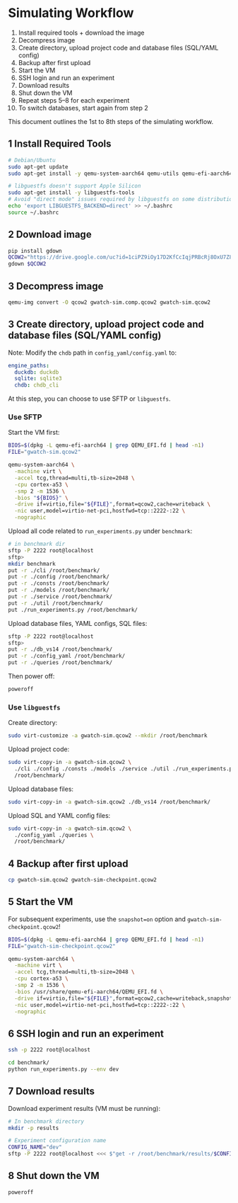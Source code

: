 # Simulating Workflow

1. Install required tools + download the image
2. Decompress image
3. Create directory, upload project code and database files (SQL/YAML config)
4. Backup after first upload
5. Start the VM
6. SSH login and run an experiment
7. Download results
8. Shut down the VM
9. Repeat steps 5–8 for each experiment
10. To switch databases, start again from step 2

This document outlines the 1st to 8th steps of the simulating workflow.

## 1 Install Required Tools

```bash
# Debian/Ubuntu
sudo apt-get update
sudo apt-get install -y qemu-system-aarch64 qemu-utils qemu-efi-aarch64

# libguestfs doesn't support Apple Silicon
sudo apt-get install -y libguestfs-tools
# Avoid "direct mode" issues required by libguestfs on some distributions
echo 'export LIBGUESTFS_BACKEND=direct' >> ~/.bashrc
source ~/.bashrc
```

## 2 Download image

```bash
pip install gdown
QCOW2="https://drive.google.com/uc?id=1ciPZ9iOy17D2KfCcIqjPRBcRj8OxU7Z8"
gdown $QCOW2
```

## 3 Decompress image

```bash
qemu-img convert -O qcow2 gwatch-sim.comp.qcow2 gwatch-sim.qcow2
```

## 3 Create directory, upload project code and database files (SQL/YAML config)

Note: Modify the `chdb` path in `config_yaml/config.yaml` to:

```yaml
engine_paths:
  duckdb: duckdb
  sqlite: sqlite3
  chdb: chdb_cli
```

At this step, you can choose to use SFTP or `libguestfs`.

### Use SFTP

Start the VM first:

```bash
BIOS=$(dpkg -L qemu-efi-aarch64 | grep QEMU_EFI.fd | head -n1)
FILE="gwatch-sim.qcow2"

qemu-system-aarch64 \
  -machine virt \
  -accel tcg,thread=multi,tb-size=2048 \
  -cpu cortex-a53 \
  -smp 2 -m 1536 \
  -bios "${BIOS}" \
  -drive if=virtio,file="${FILE}",format=qcow2,cache=writeback \
  -nic user,model=virtio-net-pci,hostfwd=tcp::2222-:22 \
  -nographic
```

Upload all code related to `run_experiments.py` under `benchmark`:

```bash
# in benchmark dir
sftp -P 2222 root@localhost
sftp>
mkdir benchmark
put -r ./cli /root/benchmark/
put -r ./config /root/benchmark/
put -r ./consts /root/benchmark/
put -r ./models /root/benchmark/
put -r ./service /root/benchmark/
put -r ./util /root/benchmark/
put ./run_experiments.py /root/benchmark/
```

Upload database files, YAML configs, SQL files:

```bash
sftp -P 2222 root@localhost
sftp>
put -r ./db_vs14 /root/benchmark/
put -r ./config_yaml /root/benchmark/
put -r ./queries /root/benchmark/
```

Then power off:

```bash
poweroff
```

### Use `libguestfs`

Create directory:

```bash
sudo virt-customize -a gwatch-sim.qcow2 --mkdir /root/benchmark
```

Upload project code:

```bash
sudo virt-copy-in -a gwatch-sim.qcow2 \
  ./cli ./config ./consts ./models ./service ./util ./run_experiments.py \
  /root/benchmark/
```

Upload database files:

```bash
sudo virt-copy-in -a gwatch-sim.qcow2 ./db_vs14 /root/benchmark/
```

Upload SQL and YAML config files:

```bash
sudo virt-copy-in -a gwatch-sim.qcow2 \
  ./config_yaml ./queries \
  /root/benchmark/
```

## 4 Backup after first upload

```bash
cp gwatch-sim.qcow2 gwatch-sim-checkpoint.qcow2
```

## 5 Start the VM

For subsequent experiments, use the `snapshot=on` option and `gwatch-sim-checkpoint.qcow2`!

```bash
BIOS=$(dpkg -L qemu-efi-aarch64 | grep QEMU_EFI.fd | head -n1)
FILE="gwatch-sim-checkpoint.qcow2"

qemu-system-aarch64 \
  -machine virt \
  -accel tcg,thread=multi,tb-size=2048 \
  -cpu cortex-a53 \
  -smp 2 -m 1536 \
  -bios /usr/share/qemu-efi-aarch64/QEMU_EFI.fd \
  -drive if=virtio,file="${FILE}",format=qcow2,cache=writeback,snapshot=on \
  -nic user,model=virtio-net-pci,hostfwd=tcp::2222-:22 \
  -nographic
```

## 6 SSH login and run an experiment

```bash
ssh -p 2222 root@localhost
```

```bash
cd benchmark/
python run_experiments.py --env dev
```

## 7 Download results

Download experiment results (VM must be running):

```bash
# In benchmark directory
mkdir -p results

# Experiment configuration name
CONFIG_NAME="dev"
sftp -P 2222 root@localhost <<< $"get -r /root/benchmark/results/$CONFIG_NAME ./results/$CONFIG_NAME"
```

## 8 Shut down the VM

```bash
poweroff
```
